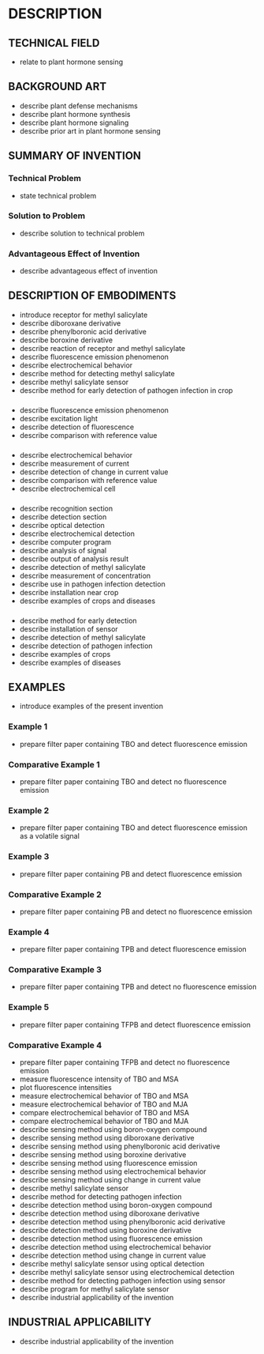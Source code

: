 # DESCRIPTION

## TECHNICAL FIELD

- relate to plant hormone sensing

## BACKGROUND ART

- describe plant defense mechanisms
- describe plant hormone synthesis
- describe plant hormone signaling
- describe prior art in plant hormone sensing

## SUMMARY OF INVENTION

### Technical Problem

- state technical problem

### Solution to Problem

- describe solution to technical problem

### Advantageous Effect of Invention

- describe advantageous effect of invention

## DESCRIPTION OF EMBODIMENTS

- introduce receptor for methyl salicylate
- describe diboroxane derivative
- describe phenylboronic acid derivative
- describe boroxine derivative
- describe reaction of receptor and methyl salicylate
- describe fluorescence emission phenomenon
- describe electrochemical behavior
- describe method for detecting methyl salicylate
- describe methyl salicylate sensor
- describe method for early detection of pathogen infection in crop

### <Fluorescence Emission Phenomenon>

- describe fluorescence emission phenomenon
- describe excitation light
- describe detection of fluorescence
- describe comparison with reference value

### <Electrochemical Behavior>

- describe electrochemical behavior
- describe measurement of current
- describe detection of change in current value
- describe comparison with reference value
- describe electrochemical cell

### <Methyl Salicylate Sensor>

- describe recognition section
- describe detection section
- describe optical detection
- describe electrochemical detection
- describe computer program
- describe analysis of signal
- describe output of analysis result
- describe detection of methyl salicylate
- describe measurement of concentration
- describe use in pathogen infection detection
- describe installation near crop
- describe examples of crops and diseases

### <Method for Early Detection of Pathogen Infection in Crop>

- describe method for early detection
- describe installation of sensor
- describe detection of methyl salicylate
- describe detection of pathogen infection
- describe examples of crops
- describe examples of diseases

## EXAMPLES

- introduce examples of the present invention

### Example 1

- prepare filter paper containing TBO and detect fluorescence emission

### Comparative Example 1

- prepare filter paper containing TBO and detect no fluorescence emission

### Example 2

- prepare filter paper containing TBO and detect fluorescence emission as a volatile signal

### Example 3

- prepare filter paper containing PB and detect fluorescence emission

### Comparative Example 2

- prepare filter paper containing PB and detect no fluorescence emission

### Example 4

- prepare filter paper containing TPB and detect fluorescence emission

### Comparative Example 3

- prepare filter paper containing TPB and detect no fluorescence emission

### Example 5

- prepare filter paper containing TFPB and detect fluorescence emission

### Comparative Example 4

- prepare filter paper containing TFPB and detect no fluorescence emission
- measure fluorescence intensity of TBO and MSA
- plot fluorescence intensities
- measure electrochemical behavior of TBO and MSA
- measure electrochemical behavior of TBO and MJA
- compare electrochemical behavior of TBO and MSA
- compare electrochemical behavior of TBO and MJA
- describe sensing method using boron-oxygen compound
- describe sensing method using diboroxane derivative
- describe sensing method using phenylboronic acid derivative
- describe sensing method using boroxine derivative
- describe sensing method using fluorescence emission
- describe sensing method using electrochemical behavior
- describe sensing method using change in current value
- describe methyl salicylate sensor
- describe method for detecting pathogen infection
- describe detection method using boron-oxygen compound
- describe detection method using diboroxane derivative
- describe detection method using phenylboronic acid derivative
- describe detection method using boroxine derivative
- describe detection method using fluorescence emission
- describe detection method using electrochemical behavior
- describe detection method using change in current value
- describe methyl salicylate sensor using optical detection
- describe methyl salicylate sensor using electrochemical detection
- describe method for detecting pathogen infection using sensor
- describe program for methyl salicylate sensor
- describe industrial applicability of the invention

## INDUSTRIAL APPLICABILITY

- describe industrial applicability of the invention

